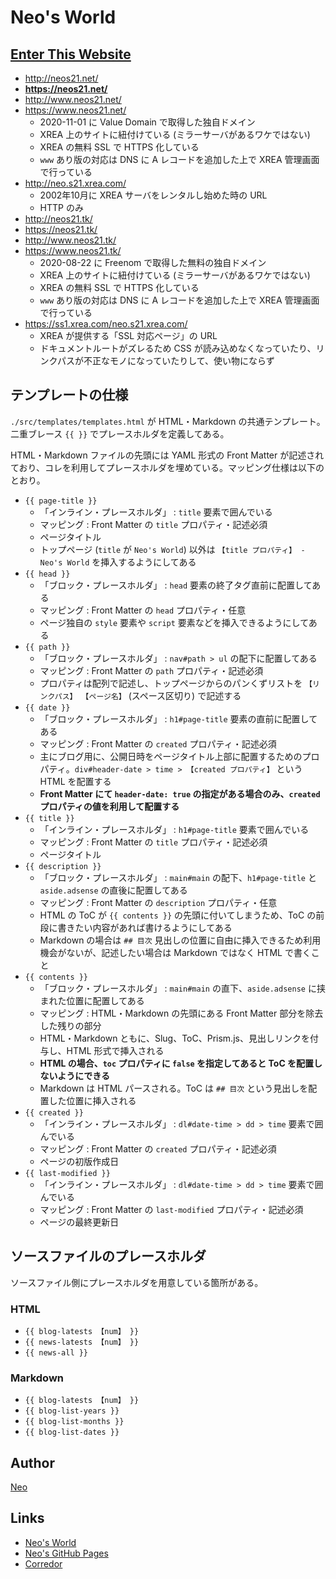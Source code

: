# Neo's World


## [Enter This Website](https://neos21.net/)

- <http://neos21.net/>
- __<https://neos21.net/>__
- <http://www.neos21.net/>
- <https://www.neos21.net/>
  - 2020-11-01 に Value Domain で取得した独自ドメイン
  - XREA 上のサイトに紐付けている (ミラーサーバがあるワケではない)
  - XREA の無料 SSL で HTTPS 化している
  - `www` あり版の対応は DNS に A レコードを追加した上で XREA 管理画面で行っている
- <http://neo.s21.xrea.com/>
  - 2002年10月に XREA サーバをレンタルし始めた時の URL
  - HTTP のみ
- <http://neos21.tk/>
- <https://neos21.tk/>
- <http://www.neos21.tk/>
- <https://www.neos21.tk/>
  - 2020-08-22 に Freenom で取得した無料の独自ドメイン
  - XREA 上のサイトに紐付けている (ミラーサーバがあるワケではない)
  - XREA の無料 SSL で HTTPS 化している
  - `www` あり版の対応は DNS に A レコードを追加した上で XREA 管理画面で行っている
- <https://ss1.xrea.com/neo.s21.xrea.com/>
  - XREA が提供する「SSL 対応ページ」の URL
  - ドキュメントルートがズレるため CSS が読み込めなくなっていたり、リンクパスが不正なモノになっていたりして、使い物にならず


## テンプレートの仕様

`./src/templates/templates.html` が HTML・Markdown の共通テンプレート。二重ブレース `{{ }}` でプレースホルダを定義してある。

HTML・Markdown ファイルの先頭には YAML 形式の Front Matter が記述されており、コレを利用してプレースホルダを埋めている。マッピング仕様は以下のとおり。

- `{{ page-title }}`
  - 「インライン・プレースホルダ」 : `title` 要素で囲んでいる
  - マッピング : Front Matter の `title` プロパティ・記述必須
  - ページタイトル
  - トップページ (`title` が `Neo's World`) 以外は `【title プロパティ】 - Neo's World` を挿入するようにしてある
- `{{ head }}`
  - 「ブロック・プレースホルダ」 : `head` 要素の終了タグ直前に配置してある
  - マッピング : Front Matter の `head` プロパティ・任意
  - ページ独自の `style` 要素や `script` 要素などを挿入できるようにしてある
- `{{ path }}`
  - 「ブロック・プレースホルダ」 : `nav#path > ul` の配下に配置してある
  - マッピング : Front Matter の `path` プロパティ・記述必須
  - プロパティは配列で記述し、トップページからのパンくずリストを `【リンクパス】 【ページ名】` (スペース区切り) で記述する
- `{{ date }}`
  - 「ブロック・プレースホルダ」 : `h1#page-title` 要素の直前に配置してある
  - マッピング : Front Matter の `created` プロパティ・記述必須
  - 主にブログ用に、公開日時をページタイトル上部に配置するためのプロパティ。`div#header-date > time > 【created プロパティ】` という HTML を配置する
  - __Front Matter にて `header-date: true` の指定がある場合のみ、`created` プロパティの値を利用して配置する__
- `{{ title }}`
  - 「インライン・プレースホルダ」 : `h1#page-title` 要素で囲んでいる
  - マッピング : Front Matter の `title` プロパティ・記述必須
  - ページタイトル
- `{{ description }}`
  - 「ブロック・プレースホルダ」 : `main#main` の配下、`h1#page-title` と `aside.adsense` の直後に配置してある
  - マッピング : Front Matter の `description` プロパティ・任意
  - HTML の ToC が `{{ contents }}` の先頭に付いてしまうため、ToC の前段に書きたい内容があれば書けるようにしてある
  - Markdown の場合は `## 目次` 見出しの位置に自由に挿入できるため利用機会がないが、記述したい場合は Markdown ではなく HTML で書くこと
- `{{ contents }}`
  - 「ブロック・プレースホルダ」 : `main#main` の直下、`aside.adsense` に挟まれた位置に配置してある
  - マッピング : HTML・Markdown の先頭にある Front Matter 部分を除去した残りの部分
  - HTML・Markdown ともに、Slug、ToC、Prism.js、見出しリンクを付与し、HTML 形式で挿入される
  - __HTML の場合、`toc` プロパティに `false` を指定してあると ToC を配置しないようにできる__
  - Markdown は HTML パースされる。ToC は `## 目次` という見出しを配置した位置に挿入される
- `{{ created }}`
  - 「インライン・プレースホルダ」 : `dl#date-time > dd > time` 要素で囲んでいる
  - マッピング : Front Matter の `created` プロパティ・記述必須
  - ページの初版作成日
- `{{ last-modified }}`
  - 「インライン・プレースホルダ」 : `dl#date-time > dd > time` 要素で囲んでいる
  - マッピング : Front Matter の `last-modified` プロパティ・記述必須
  - ページの最終更新日


## ソースファイルのプレースホルダ

ソースファイル側にプレースホルダを用意している箇所がある。

### HTML

- `{{ blog-latests 【num】 }}`
- `{{ news-latests 【num】 }}`
- `{{ news-all }}`

### Markdown

- `{{ blog-latests 【num】 }}`
- `{{ blog-list-years }}`
- `{{ blog-list-months }}`
- `{{ blog-list-dates }}`


## Author

[Neo](https://neos21.net/)


## Links

- [Neo's World](https://neos21.net/)
- [Neo's GitHub Pages](https://neos21.github.io/)
- [Corredor](https://neos21.hatenablog.com/)

